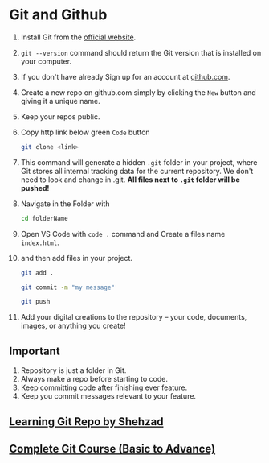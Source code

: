 # Git and Github

1. Install Git from the [official website](https://git-scm.com/downloads).
1. `git --version` command should return the Git version that is installed on your computer.
1. If you don't have already Sign up for an account at [github.com](https://github.com/signup).
1. Create a new repo on github.com simply by clicking the `New` button and giving it a unique name.
1. Keep your repos public.
1. Copy http link below green `Code` button

   ```bash
   git clone <link>
   ```

1. This command will generate a hidden `.git` folder in your project, where Git stores all internal tracking data for the current repository. We don't need to look and change in .git. **All files next to `.git` folder will be pushed!**
1. Navigate in the Folder with

   ```bash
   cd folderName
   ```

1. Open VS Code with `code .` command and Create a files name `index.html`.
1. and then add files in your project.

   ```bash
   git add .
   ```

   ```bash
   git commit -m "my message"
   ```

   ```bash
   git push
   ```

1. Add your digital creations to the repository – your code, documents, images, or anything you create!

## Important

1. Repository is just a folder in Git.
1. Always make a repo before starting to code.
1. Keep committing code after finishing ever feature.
1. Keep you commit messages relevant to your feature.

## [Learning Git Repo by Shehzad](https://github.com/shehza-d/teaching-git)

## [Complete Git Course (Basic to Advance)](https://www.youtube.com/playlist?list=PLKueo-cldy_HjRnPUL4G3pWHS7FREAizF)

<!-- ## Points

- initialize mean setting-up the ground before starting something.
- cli vs gui
- repo
- working directory
- [Multiple Backups](https://git-scm.com/about/distributed) -->
